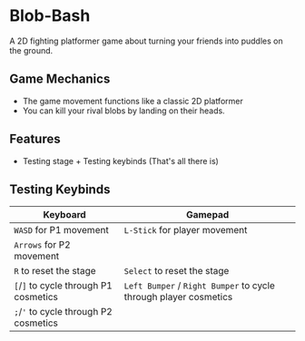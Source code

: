 # Blob-Bash
A 2D fighting platformer game about turning your friends into puddles on the ground.
## Game Mechanics
- The game movement functions like a classic 2D platformer
- You can kill your rival blobs by landing on their heads.
## Features
- Testing stage + Testing keybinds (That's all there is)
## Testing Keybinds


| Keyboard                              | Gamepad                                                          |
| ------------------------------------- | ---------------------------------------------------------------- |
| `WASD` for P1 movement                | `L-Stick` for player movement                                    |
| `Arrows` for P2 movement              |                                                                  |
| `R` to reset the stage                | `Select` to reset the stage                                      |
| `[`/`]` to cycle through P1 cosmetics | `Left Bumper` / `Right Bumper` to cycle through player cosmetics | 
| `;`/`'` to cycle through P2 cosmetics |                                                                  |